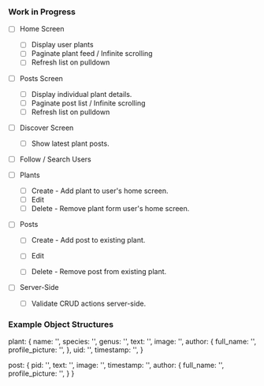 ### Work in Progress

- [ ] Home Screen
  - [ ] Display user plants
  - [ ] Paginate plant feed / Infinite scrolling
  - [ ] Refresh list on pulldown

- [ ] Posts Screen
  - [ ] Display individual plant details.
  - [ ] Paginate post list / Infinite scrolling
  - [ ] Refresh list on pulldown 

- [ ] Discover Screen
  - [ ] Show latest plant posts.

- [ ] Follow / Search Users

- [ ] Plants
  - [ ] Create - Add plant to user's home screen.
  - [ ] Edit
  - [ ] Delete - Remove plant form user's home screen.

- [ ] Posts
  - [ ] Create - Add post to existing plant.
  - [ ] Edit
  - [ ] Delete - Remove post from existing plant.


- [ ] Server-Side
  - [ ] Validate CRUD actions server-side.


### Example Object Structures

plant: {
  name: '',
  species: '',
  genus: '',
  text: '',
  image: '',
  author: {
    full_name: '',
    profile_picture: '',
  },
  uid: '',
  timestamp: '',
}

post: {
  pid: '',
  text: '',
  image: '',
  timestamp: '',
  author: {
    full_name: '',
    profile_picture: '',
  }
}